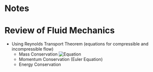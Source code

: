 # Notes

# Review of Fluid Mechanics

- Using Reynolds Transport Theorem (equations for compressible and incompressible flow)
  - Mass Conservation ![Equation](https://latex.codecogs.com/svg.image?\frac{\partial\rho}{\partial&space;t}&plus;\nabla\cdot(\rho\mathbf{u})=0&space;)
  - Momentum Conservation (Euler Equation)
  - Energy Conservation
